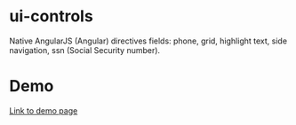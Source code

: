 # ui-controls
Native AngularJS (Angular) directives fields: phone, grid, highlight text, side navigation, ssn (Social Security number).

# Demo
[Link to demo page](http://codepen.io/mattx264/pen/KrRAAb)

